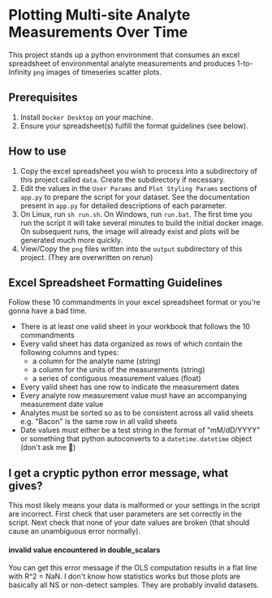 # Plotting Multi-site Analyte Measurements Over Time

This project stands up a python environment that consumes an excel spreadsheet of environmental analyte measurements and produces 1-to-Infinity `png` images of timeseries scatter plots.

## Prerequisites

1. Install `Docker Desktop` on your machine.
2. Ensure your spreadsheet(s) fulfill the format guidelines (see below).

## How to use

1. Copy the excel spreadsheet you wish to process into a subdirectory of this project called `data`.  Create the subdirectory if necessary.
2. Edit the values in the `User Params` and `Plot Styling Params` sections of `app.py` to prepare the script for your dataset.  See the documentation present in `app.py` for detailed descriptions of each parameter.
3. On Linux, run `sh run.sh`. On Windows, run `run.bat`.  The first time you run the script it will take several minutes to build the initial docker image.  On subsequent runs, the image will already exist and plots will be generated much more quickly.
4. View/Copy the `png` files written into the `output` subdirectory of this project. (They are overwritten on rerun)

## Excel Spreadsheet Formatting Guidelines

Follow these 10 commandments in your excel spreadsheet format or you're gonna have a bad time.

* There is at least one valid sheet in your workbook that follows the 10 commandments
* Every valid sheet has data organized as rows of which contain the following columns and types:
  * a column for the analyte name (string)
  * a column for the units of the measurements (string)
  * a series of contiguous measurement values (float)
* Every valid sheet has one row to indicate the measurement dates
* Every analyte row measurement value must have an accompanying measurement date value
* Analytes must be sorted so as to be consistent across all valid sheets e.g. "Bacon" is the same row in all valid sheets
* Date values must either be a test string in the format of "mM/dD/YYYY" or something that python autoconverts to a `datetime.datetime` object (don't ask me :shrug:)

## I get a cryptic python error message, what gives?

This most likely means your data is malformed or your settings in the script are incorrect.  First check that user parameters are set correctly in the script.  Next check that none of your date values are broken (that should cause an unambiguous error normally).

#### invalid value encountered in double_scalars

You can get this error message if the OLS computation results in a flat line with R^2 = NaN.  I don't know how statistics works but those plots are basically all NS or non-detect samples.  They are probably invalid datasets.
